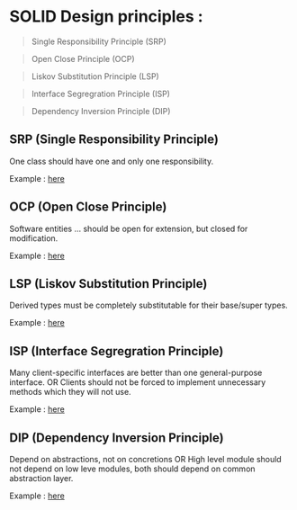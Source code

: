 # SOLID Design principles :

> Single Responsibility Principle (SRP)

> Open Close Principle (OCP)

> Liskov Substitution Principle (LSP)

> Interface Segregration Principle (ISP)

> Dependency Inversion Principle (DIP)


## SRP (Single Responsibility Principle)

One class should have one and only one responsibility.

Example : [here](./solid-principles/SingleResponsibilityPrinciple)

## OCP (Open Close Principle)

Software entities ... should be open for extension, but closed for modification.
  
Example : [here](./solid-principles/OpenClosePrinciple)
  
## LSP (Liskov Substitution Principle)

Derived types must be completely substitutable for their base/super types.

Example : [here](./solid-principles/LiskovSubstitutionPrinciple)

##  ISP (Interface Segregration Principle)

Many client-specific interfaces are better than one general-purpose interface. OR Clients should not be forced to implement unnecessary methods which they will not use.

Example : [here](./solid-principles/InterfaceSegregrationPrinciple)

## DIP (Dependency Inversion Principle)

Depend on abstractions, not on concretions OR High level module should not depend on low leve modules, both should depend on common abstraction layer.

Example : [here](./solid-principles/DependencyInversionPrinciple) 


